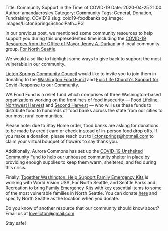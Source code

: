 Title: Community Support in the Time of COVID-19
Date: 2020-04-25 21:00
Author: amandacrosley
Category: Community
Tags: General, Donation, Fundraising, COVID19
slug: coid19-foodbanks
og_image: images/LictonSpringsSchoolPath.JPG

In our previous post, we mentioned some community resources to help support you during this unpresedented time including the [COVID-19 Resources from the Office of Mayor Jenny A. Durkan](https://www.seattle.gov/mayor/covid-19) and local community group, [For North Seattle](https://www.facebook.com/groups/fornorthseattle/?ref=br_rs).

We would also like to highlight some ways to give back to support the most vulnerable in our community. 

[Licton Springs Community Council](https://lictonsprings.org/) would like to invite you to join them in donating to the [Washington Food Fund](https://philanthropynw.org/wa-food-fund) and [Epic Life Church's Support for Covid-Response to our Community](https://epiclifechurch.churchcenter.com/giving). 

WA Food Fund is a relief fund which comprises of three Washington-based organizations working on the frontlines of food insecurity — [Food Lifeline](https://foodlifeline.org/), [Northwest Harvest](https://www.northwestharvest.org/) and [Second Harvest](https://2-harvest.org/) — who will use these funds to distribute food to hundreds of food banks across the state from our cities to our most rural communities. 

Please note: due to Stay Home order, food banks are asking for donations to be made by credit card or check instead of in-person food drop offs. If you make a donation, please reach out to lictonsprings@hotmail.com to claim your virtual bouquet of flowers to say thank you.

Additionally, Aurora Commons has set up the [COVID-19 Unshelted Community Fund](https://www.auroracommons.org/covid19communityfund) to help our unhoused community shelter in place by providing enough supplies to keep them warm, sheltered, and fed during this crisis.

Finally, [Together Washington: Help Support Family Emergency Kits](https://www.togetherwashington.com/family-emergency-kits) is working with World Vision USA, For North Seattle, and Seattle Parks and Recreation to bring Family Emergency Kits with key essential items to some of the most vulnerable families in North Seattle.
 You can donate [here](https://secure.squarespace.com/checkout/donate?donatePageId=5df2bdd44c2e38505cf2f42f&ss_cid=2385795e-2e3c-4118-958e-6fe08ce299b0&ss_cvisit=1587330247431&ss_cvr=386991c1-1b45-4420-b53d-b98a56fb162e|1587330244992|1587330244992|1587330244992|1&fbclid=IwAR3Zg6_Zpdv4hJwHdUbzr90lGb-4oKRd4u594LEPiwE0A5_4HgrQqTUQ2qw) and specify North Seattle as the location when you donate.

Do you know of another resource that our community should know about? Email us at [lovelicton@gmail.com](mailto:lovelicton@gmail.com)

Stay safe! 
